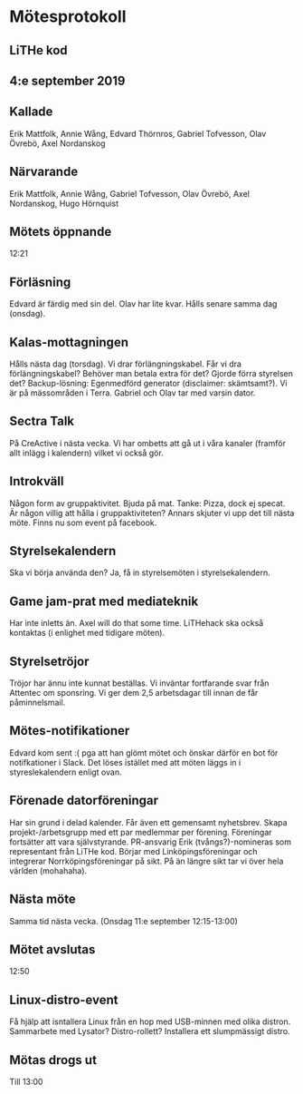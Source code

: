 # Mötesprotokoll

## LiTHe kod

## 4:e september 2019

## Kallade
Erik Mattfolk, Annie Wång, Edvard Thörnros, Gabriel Tofvesson, Olav Övrebö, Axel Nordanskog

## Närvarande
Erik Mattfolk, Annie Wång, Gabriel Tofvesson, Olav Övrebö, Axel Nordanskog, Hugo Hörnquist

## Mötets öppnande
12:21

## Förläsning
Edvard är färdig med sin del.
Olav har lite kvar.
Hålls senare samma dag (onsdag).

## Kalas-mottagningen
Hålls nästa dag (torsdag).
Vi drar förlängningskabel. Får vi dra förlängningskabel? Behöver man betala extra för det? Gjorde förra styrelsen det? Backup-lösning: Egenmedförd generator (disclaimer: skämtsamt?).
Vi är på mässområden i Terra.
Gabriel och Olav tar med varsin dator.

## Sectra Talk
På CreActive i nästa vecka.
Vi har ombetts att gå ut i våra kanaler (framför allt inlägg i kalendern) vilket vi också gör.

## Introkväll
Någon form av gruppaktivitet.
Bjuda på mat. Tanke: Pizza, dock ej specat.
Är någon villig att hålla i gruppaktiviteten? Annars skjuter vi upp det till nästa möte.
Finns nu som event på facebook.

## Styrelsekalendern
Ska vi börja använda den?
Ja, få in styrelsemöten i styrelsekalendern.

## Game jam-prat med mediateknik
Har inte inletts än.
Axel will do that some time.
LiTHehack ska också kontaktas (i enlighet med tidigare möten).

## Styrelsetröjor
Tröjor har ännu inte kunnat beställas.
Vi inväntar fortfarande svar från Attentec om sponsring. Vi ger dem 2,5 arbetsdagar till innan de får påminnelsmail.

## Mötes-notifikationer
Edvard kom sent :( pga att han glömt mötet och önskar därför en bot för notifkationer i Slack.
Det löses istället med att möten läggs in i styreslekalendern enligt ovan.

## Förenade datorföreningar
Har sin grund i delad kalender. Får även ett gemensamt nyhetsbrev.
Skapa projekt-/arbetsgrupp med ett par medlemmar per förening.
Föreningar fortsätter att vara självstyrande.
PR-ansvarig Erik (tvångs?)-nomineras som representant från LiTHe kod.
Börjar med Linköpingsföreningar och integrerar Norrköpingsföreningar på sikt. På än längre sikt tar vi över hela världen (mohahaha).

## Nästa möte
Samma tid nästa vecka. (Onsdag 11:e september 12:15-13:00)

## Mötet avslutas
12:50

## Linux-distro-event
Få hjälp att isntallera Linux från en hop med USB-minnen med olika distron.
Sammarbete med Lysator?
Distro-rollett? Installera ett slumpmässigt distro.

## Mötas drogs ut
Till 13:00
